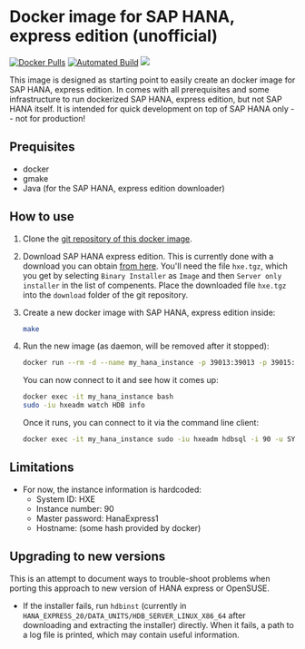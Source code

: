 # Docker image for SAP HANA, express edition (unofficial)

[![Docker Pulls](https://img.shields.io/docker/pulls/ingomuellernet/hana-express.svg)](https://hub.docker.com/r/ingomuellernet/hana-express/)
[![Automated Build](https://img.shields.io/docker/automated/ingomuellernet/hana-express.svg)](https://hub.docker.com/r/ingomuellernet/hana-express/)
[![](https://images.microbadger.com/badges/image/ingomuellernet/hana-express.svg)](https://microbadger.com/images/ingomuellernet/hana-express)

This image is designed as starting point to easily create an docker image for SAP HANA, express edition. In comes with all prerequisites and some infrastructure to run dockerized SAP HANA, express edition, but not SAP HANA itself. It is intended for quick development on top of SAP HANA only -- not for production!

## Prequisites

* docker
* gmake
* Java (for the SAP HANA, express edition downloader)

## How to use

1. Clone the [git repository of this docker image](https://github.com/ingomueller-net/docker-hana-express).

2. Download SAP HANA express edition. This is currently done with a download you can obtain [from here](https://www.sap.com/cmp/td/sap-hana-express-edition.html). You'll need the file `hxe.tgz`, which you get by selecting `Binary Installer` as `Image` and then `Server only installer` in the list of compenents. Place the downloaded file `hxe.tgz` into the `download` folder of the git repository.

3. Create a new docker image with SAP HANA, express edition inside:

   ```bash
   make
   ```

4. Run the new image (as daemon, will be removed after it stopped):

   ```bash
   docker run --rm -d --name my_hana_instance -p 39013:39013 -p 39015:39015 -p 39018:39018 -p 4390:4390 -p 8090:8090 -p 59013:59013 -p 59014:59014 hana-express
   ```

    You can now connect to it and see how it comes up:

   ```bash
   docker exec -it my_hana_instance bash
   sudo -iu hxeadm watch HDB info
   ```

    Once it runs, you can connect to it via the command line client:

   ```bash
   docker exec -it my_hana_instance sudo -iu hxeadm hdbsql -i 90 -u SYSTEM -p HanaExpress1
   ```

## Limitations

* For now, the instance information is hardcoded:
  * System ID: HXE
  * Instance number: 90
  * Master password: HanaExpress1
  * Hostname: (some hash provided by docker)

## Upgrading to new versions

This is an attempt to document ways to trouble-shoot problems when porting this approach to new version of HANA express or OpenSUSE.

* If the installer fails, run `hdbinst` (currently in `HANA_EXPRESS_20/DATA_UNITS/HDB_SERVER_LINUX_X86_64` after downloading and extracting the installer) directly. When it fails, a path to a log file is printed, which may contain useful information.
